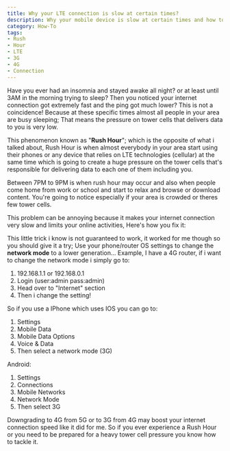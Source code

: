 ```yaml
---
title: Why your LTE connection is slow at certain times?
description: Why your mobile device is slow at certain times and how to fix it.
category: How-To
tags:
- Rush
- Hour
- LTE
- 3G
- 4G
- Connection
---
```


Have you ever had an insomnia and stayed awake all night? or at least until 3AM in the morning trying to sleep? Then you noticed your internet connection got extremely fast and the ping got much lower? This is not a coincidence! Because at these specific times almost all people in your area are busy sleeping; That means the pressure on tower cells that delivers data to you is very low.<!--more-->

This phenomenon known as "**Rush Hour**"; which is the opposite of what i talked about, Rush Hour is when almost everybody in your area start using their phones or any device that relies on LTE technologies (cellular) at the same time which is going to create a huge pressure on the tower cells that's responsible for delivering data to each one of them including you.

Between 7PM to 9PM is when rush hour may occur and also when people come home from work or school and start to relax and browse or download content. You're going to notice especially if your area is crowded or theres few tower cells.

This problem can be annoying because it makes your internet connection very slow and limits your online activities, Here's how you fix it:

This little trick i know is not guaranteed to work, it worked for me though so you should give it a try; Use your phone/router OS settings to change the **network mode** to a lower generation... Example, I have a 4G router, if i want to change the network mode i simply go to: 

1. 192.168.1.1 or 192.168.0.1
2. Login (user:admin pass:admin)
3. Head over to "Internet" section
4. Then i change the setting!

So if you use a IPhone which uses IOS you can go to:
1. Settings
2. Mobile Data
3. Mobile Data Options
4. Voice & Data
5. Then select a network mode (3G)

Android:
1. Settings
2. Connections
3. Mobile Networks
4. Network Mode
5. Then select 3G

Downgrading to 4G from 5G or to 3G from 4G may boost your internet connection speed like it did for me. So if you ever experience a Rush Hour or you need to be prepared for a heavy tower cell pressure you know how to tackle it.